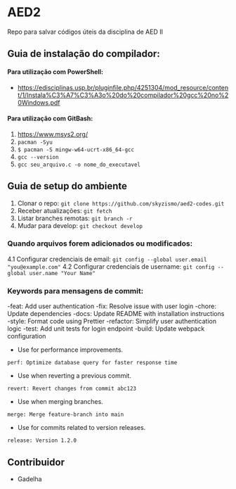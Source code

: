 # AED2

Repo para salvar códigos úteis da disciplina de AED II

## Guia de instalação do compilador:

#### Para utilização com PowerShell:

- https://edisciplinas.usp.br/pluginfile.php/4251304/mod_resource/content/1/Instala%C3%A7%C3%A3o%20do%20compilador%20gcc%20no%20Windows.pdf

#### Para utilização com GitBash:

1. https://www.msys2.org/
2. `pacman -Syu`
3. `$ pacman -S mingw-w64-ucrt-x86_64-gcc`
4. `gcc --version`
5. `gcc seu_arquivo.c -o nome_do_executavel`

## Guia de setup do ambiente

1. Clonar o repo: `git clone https://github.com/skyzismo/aed2-codes.git`
2. Receber atualizações: `git fetch`
3. Listar branches remotas: `git branch -r`
4. Mudar para develop: `git checkout develop`

### Quando arquivos forem adicionados ou modificados:

4.1 Configurar credenciais de email: `git config --global user.email "you@example.com"`
4.2 Configurar credenciais de username: `git config --global user.name "Your Name"`

### Keywords para mensagens de commit:

-feat: Add user authentication
-fix: Resolve issue with user login
-chore: Update dependencies
-docs: Update README with installation instructions
-style: Format code using Prettier
-refactor: Simplify user authentication logic
-test: Add unit tests for login endpoint
-build: Update webpack configuration

- Use for performance improvements.

```plaintext
perf: Optimize database query for faster response time
```

- Use when reverting a previous commit.

```plaintext
revert: Revert changes from commit abc123
```

- Use when merging branches.

```plaintext
merge: Merge feature-branch into main
```

- Use for commits related to version releases.

```plaintext
release: Version 1.2.0
```

## Contribuidor

- Gadelha
